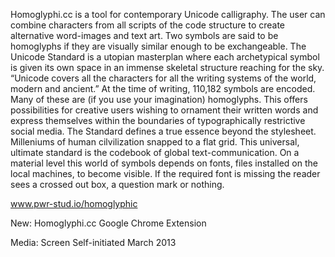 Homoglyphi.cc is a tool for contemporary Unicode calligraphy. The user can combine characters from all scripts of the code structure to create alternative word-images and text art. Two symbols are said to be homoglyphs if they are visually similar enough to be exchangeable. The Unicode Standard is a utopian masterplan where each archetypical symbol is given its own space in an immense skeletal structure reaching for the sky. “Unicode covers all the characters for all the writing systems of the world, modern and ancient.” At the time of writing, 110,182 symbols are encoded. Many of these are (if you use your imagination) homoglyphs. This offers possibilities for creative users wishing to ornament their written words and express themselves within the boundaries of typographically restrictive social media.
The Standard defines a true essence beyond the stylesheet. Milleniums of human cilvilization snapped to a flat grid. This universal, ultimate standard is the codebook of global text-communication. On a material level this world of symbols depends on fonts, files installed on the local machines, to become visible. If the required font is missing the reader sees a crossed out box, a question mark or nothing.

www.pwr-stud.io/homoglyphic

New: Homoglyphi.cc Google Chrome Extension

Media: Screen
Self-initiated
March 2013